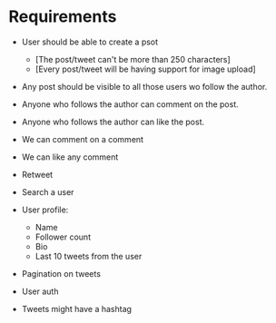 # Requirements

- User should be able to create a psot
    - [The post/tweet can't be more than 250 characters]
    - [Every post/tweet will be having support for image upload]

- Any post should be visible to all those users wo follow the author.
- Anyone who follows the author can comment on the post.
- Anyone who follows the author can like the post.
- We can comment on a comment
- We can like any comment
- Retweet
- Search a user

- User profile: 
    - Name
    - Follower count
    - Bio
    - Last 10 tweets from the user

- Pagination on tweets
- User auth

- Tweets might have a hashtag
